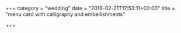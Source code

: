 +++
category = "wedding"
date = "2016-02-21T17:53:11+02:00"
title = "menu card with calligraphy and embellishments"

+++
